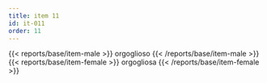 ```yaml
---
title: item 11
id: it-011
order: 11
---
```

{{< reports/base/item-male >}}
  orgoglioso
{{< /reports/base/item-male >}}
{{< reports/base/item-female >}}
  orgogliosa
{{< /reports/base/item-female >}}
